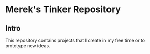 # Merek's Tinker Repository

## Intro
This repository contains projects that I create in my free time or to prototype new ideas.
